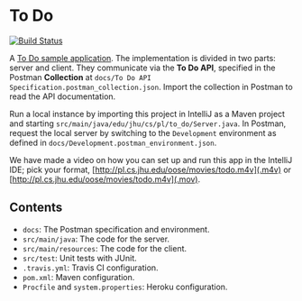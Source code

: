 To Do
=====

[![Build Status](https://travis-ci.org/jhu-oose/todo.svg?branch=master)](https://travis-ci.org/jhu-oose/todo)

A [To Do sample application](https://oose-to-do.herokuapp.com). The implementation is divided in two parts: server and client. They communicate via the **To Do API**, specified in the Postman **Collection** at `docs/To Do API Specification.postman_collection.json`. Import the collection in Postman to read the API documentation.

Run a local instance by importing this project in IntelliJ as a Maven project and starting `src/main/java/edu/jhu/cs/pl/to_do/Server.java`. In Postman, request the local server by switching to the `Development` environment as defined in `docs/Development.postman_environment.json`.

We have made a video on how you can set up and run this app in the IntelliJ IDE; pick your format, [http://pl.cs.jhu.edu/oose/movies/todo.m4v](.m4v) or [http://pl.cs.jhu.edu/oose/movies/todo.m4v](.mov).

Contents
--------

- `docs`: The Postman specification and environment.
- `src/main/java`: The code for the server.
- `src/main/resources`: The code for the client.
- `src/test`: Unit tests with JUnit.
- `.travis.yml`: Travis CI configuration.
- `pom.xml`: Maven configuration.
- `Procfile` and `system.properties`: Heroku configuration.

